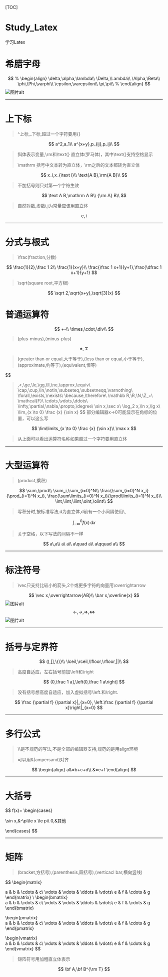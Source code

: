 [TOC]
# Study_Latex
学习Latex

# 希腊字母
$$
% \begin{align}
\delta,\alpha,\lambda\\
\Delta,\Lambda\\
\Alpha,\Beta\\
\phi,\Phi,\varphi\\
\epsilon,\varepsilon\\
\pi,\pi\\
% \end{align}
$$
![图片alt](res\png\image.png "图片title")
___

# 上下标
> ^上标,_下标,超过一个字符要用{}
> 
$$
a^2,a_1\\
a^{x+y},p_{ij},p_ij\\
$$
> 斜体表示变量,\rm和\text{} 直立体(罗马体)，其中\text{}支持空格显示
> 
> \mathrm 括号中文本转为直立体，\rm之后的文本都转为直立体
> 
$$
x_i,x_{\text i}\\
\text{A B},\rm{A B}\\
$$
> 不加括号则只对第一个字符生效
> 
$$
\text A B,\mathrm A B\\
{\rm A} B\\
$$
> 自然对数,虚数i,j为常量应该用直立体
> 
$$
\text{e},\text{i}
$$
___
# 分式与根式
> \frac(fraction,分数)
> 
$$
\frac{1}{2},\frac 1 2\\
\frac{1}{x+y}\\
\frac{\frac 1 x+1}{y+1},\frac{\dfrac 1 x+1}{y+1}
$$
> \sqrt(square root,平方根)
>
$$
\sqrt 2,\sqrt{x+y},\sqrt[3]{x}
$$

# 普通运算符
$$
+-\\
\times,\cdot,\div\\
$$
> (plus-minus),(minus-plus)
>
$$
\pm,\mp
$$
> (greater than or equal,大于等于),(less than or equal,小于等于),(approximate,约等于),(equivalent,恒等)
> 
$$
>,<,\ge,\le,\gg,\ll,\ne,\approx,\equiv\\
\cap,\cup,\in,\notin,\subseteq,\subsetneqq,\varnothing\\
\forall,\exists,\nexists\\
\because,\therefore\\
\mathbb R,\R,\N,\Z_+\\
\mathcal{F}\\
\cdots,\vdots,\ddots\\
\infty,\partial,\nabla,\propto,\degree\\
\sin x,\sec x\\
\log_2 x,\ln x,\lg x\\
\lim_{x \to 0} \frac {x} {\sin x}
$$
> 部分编辑器x->0可能显示在角标的位置，可以这么写
> 
$$
\lim\limits_{x \to 0} \frac {x} {\sin x}\\
\max x
$$
> 从上面可以看出运算符名称如果超过一个字符要用直立体
> 
___
# 大型运算符
>(product,乘积)
>
$$
\sum,\prod\\
\sum_i,\sum_{i=0}^N\\
\frac{\sum_{i=0}^N x_i}{\prod_{i=1}^N x_i},
\frac{\sum\limits_{i=0}^N x_i}{\prod\limits_{i=1}^N x_i}\\
\int,\iint,\iiint,\oint,\oiint\\
$$
> 写积分时,按标准写法,d为直立体,d前有一个小间隔使用\\,
> 
$$
\int_{-\infty}^0 f(x)\,\text{d}x
$$
> 关于空格，以下写法的间隔不一样
> 
$$
a\,a\\
a\ a\\
a\quad a\\
a\qquad a\\
$$
___
# 标注符号
>\vec只支持比较小的箭头,2个或更多字符的向量用\overrightarrow
>
$$
\vec x,\overrightarrow{AB}\\
\bar x,\overline{x}
$$
![图片alt](res\png\image2.png "图片title")
$$
\leftarrow,\rightarrow,\Rightarrow,\Leftrightarrow
$$
![图片alt](res\png\image3.png "图片title")
___
# 括号与定界符
$$
(),[],\{\}\\
\lceil,\rceil,\lfloor,\rfloor,||\\
$$
> 高度自适应，左右括号前加\left和\right
> 
$$
(0,\frac 1 a],\left(0,\frac 1 a\right]
$$
> 没有括号想高度自适应，加入虚拟括号\left.和\right.
> 
$$
\frac {\partial f} {\partial x}|_{x=0},
\left.\frac {\partial f} {\partial x}\right|_{x=0}
$$
___
# 多行公式
> \\\\是不规范的写法,不是全部的编辑器支持,规范的是用align环境
>
> 可以用&(ampersand)对齐
> 
$$
\begin{align}
a&=b+c+d\\
&=e+f
\end{align}
$$
___
# 大括号
$$
f(x)=
\begin{cases}
    
\sin x,&-\pi\le x \le pi\\
0,&其他


\end{cases}
$$
___
# 矩阵
> (bracket,方括号),(parenthesis,圆括号),(verticacl bar,横向竖线)
> 
$$
\begin{matrix}
    
a & b & \cdots & c\\
\vdots & \vdots & \ddots & \vdots\\
e & f & \cdots & g
\end{matrix}
\\
\begin{bmatrix}    
a & b & \cdots & c\\
\vdots & \vdots & \ddots & \vdots\\
e & f & \cdots & g
\end{bmatrix}

\begin{pmatrix}    
a & b & \cdots & c\\
\vdots & \vdots & \ddots & \vdots\\
e & f & \cdots & g
\end{pmatrix}

\begin{vmatrix}    
a & b & \cdots & c\\
\vdots & \vdots & \ddots & \vdots\\
e & f & \cdots & g
\end{vmatrix}
$$
> 矩阵符号用加粗直立体表示
> 
$$
\bf A,\bf B^{\rm T}
$$